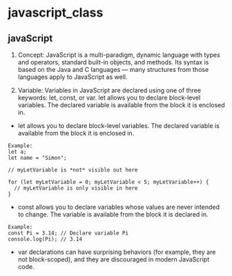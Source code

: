 # javascript_class

## javaScript

1. Concept:
JavaScript is a multi-paradigm, dynamic language with types and operators, standard built-in objects, and methods. Its syntax is based on the Java and C languages — many structures from those languages apply to JavaScript as well.

2. Variable:
Variables in JavaScript are declared using one of three keywords: let, const, or var.
let allows you to declare block-level variables. The declared variable is available from the block it is enclosed in.
* let allows you to declare block-level variables. The declared variable is available from the block it is enclosed in.
```
Example:
let a;
let name = "Simon";

// myLetVariable is *not* visible out here

for (let myLetVariable = 0; myLetVariable < 5; myLetVariable++) {
  // myLetVariable is only visible in here
}
```
* const allows you to declare variables whose values are never intended to change. The variable is available from the block it is declared in.
```
Example:
const Pi = 3.14; // Declare variable Pi
console.log(Pi); // 3.14
```
* var declarations can have surprising behaviors (for example, they are not block-scoped), and they are discouraged in modern JavaScript code.



